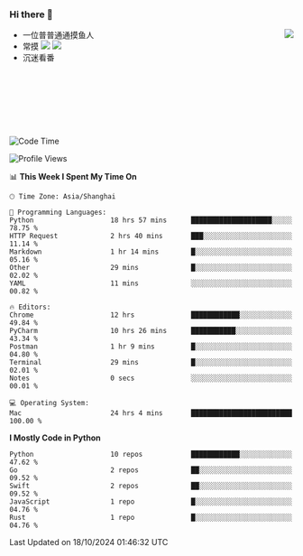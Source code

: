 ### Hi there 👋


<a href="https://github.com/yanlc39">
  <img align="right" src="https://github-readme-stats.vercel.app/api?username=yanlc39&show_icons=true&hide_border=true&icon_color=586069&title_color=a0a9af">
</a>

- 一位普普通通摸鱼人
- 常摸 ![](https://img.shields.io/badge/-Python-3e74a2?style=flat-square&logo=Python&logoColor=fff) ![](https://img.shields.io/badge/-C%2B%2B-brightgreen?style=flat-square)
- 沉迷看番



<br><br><br><br><br><br>


<!--START_SECTION:waka-->
![Code Time](http://img.shields.io/badge/Code%20Time-426%20hrs%2026%20mins-blue)

![Profile Views](http://img.shields.io/badge/Profile%20Views-0-blue)

📊 **This Week I Spent My Time On** 

```text
🕑︎ Time Zone: Asia/Shanghai

💬 Programming Languages: 
Python                   18 hrs 57 mins      ████████████████████░░░░░   78.75 % 
HTTP Request             2 hrs 40 mins       ███░░░░░░░░░░░░░░░░░░░░░░   11.14 % 
Markdown                 1 hr 14 mins        █░░░░░░░░░░░░░░░░░░░░░░░░   05.16 % 
Other                    29 mins             █░░░░░░░░░░░░░░░░░░░░░░░░   02.02 % 
YAML                     11 mins             ░░░░░░░░░░░░░░░░░░░░░░░░░   00.82 % 

🔥 Editors: 
Chrome                   12 hrs              ████████████░░░░░░░░░░░░░   49.84 % 
PyCharm                  10 hrs 26 mins      ███████████░░░░░░░░░░░░░░   43.34 % 
Postman                  1 hr 9 mins         █░░░░░░░░░░░░░░░░░░░░░░░░   04.80 % 
Terminal                 29 mins             █░░░░░░░░░░░░░░░░░░░░░░░░   02.01 % 
Notes                    0 secs              ░░░░░░░░░░░░░░░░░░░░░░░░░   00.01 % 

💻 Operating System: 
Mac                      24 hrs 4 mins       █████████████████████████   100.00 % 
```

**I Mostly Code in Python** 

```text
Python                   10 repos            ████████████░░░░░░░░░░░░░   47.62 % 
Go                       2 repos             ██░░░░░░░░░░░░░░░░░░░░░░░   09.52 % 
Swift                    2 repos             ██░░░░░░░░░░░░░░░░░░░░░░░   09.52 % 
JavaScript               1 repo              █░░░░░░░░░░░░░░░░░░░░░░░░   04.76 % 
Rust                     1 repo              █░░░░░░░░░░░░░░░░░░░░░░░░   04.76 % 
```




 Last Updated on 18/10/2024 01:46:32 UTC
<!--END_SECTION:waka-->
